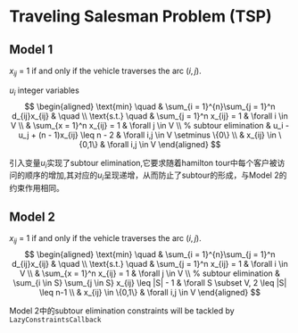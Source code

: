 # Traveling Salesman Problem (TSP)

## Model 1

$x_{ij}$ = 1 if and only if the vehicle traverses the arc $(i, j)$.

$u_i$ integer variables
$$
\begin{aligned}
\text{min} \quad & \sum_{i = 1}^{n}\sum_{j = 1}^n d_{ij}x_{ij} & \quad \\
\text{s.t.} \quad & \sum_{j = 1}^n x_{ij} = 1 & \forall i \in V \\
& \sum_{x = 1}^n x_{ij} = 1 & \forall j \in V \\
% subtour elimination
& u_i - u_j + (n - 1)x_{ij} \leq n - 2 & \forall i,j \in V \setminus \{0\} \\
& x_{ij} \in \{0,1\} & \forall i,j \in V
\end{aligned}
$$

引入变量$u_i$实现了subtour elimination,它要求随着hamilton tour中每个客户被访问的顺序的增加,其对应的$u_i$呈现递增，从而防止了subtour的形成，与Model 2的约束作用相同。


## Model 2

$x_{ij}$ = 1 if and only if the vehicle traverses the arc $(i, j)$.
$$
\begin{aligned}
\text{min} \quad & \sum_{i = 1}^{n}\sum_{j = 1}^n d_{ij}x_{ij} & \quad \\
\text{s.t.} \quad & \sum_{j = 1}^n x_{ij} = 1 & \forall i \in V \\
& \sum_{x = 1}^n x_{ij} = 1 & \forall j \in V \\
% subtour elimination
& \sum_{i \in S} \sum_{j \in S} x_{ij} \leq |S| - 1 & \forall S \subset V, 2 \leq |S| \leq n-1 \\
& x_{ij} \in \{0,1\} & \forall i,j \in V
\end{aligned}
$$

Model 2中的subtour elimination constraints will be tackled by `LazyConstraintsCallback`

